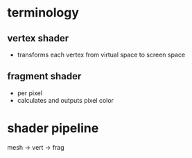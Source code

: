 # terminology

## vertex shader
- transforms each vertex from virtual space to screen space

## fragment shader
- per pixel
- calculates and outputs pixel color

# shader pipeline
mesh -> vert -> frag
